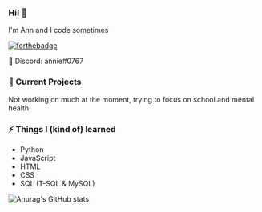 ### Hi! 👋
I'm Ann and I code sometimes

[![forthebadge](https://forthebadge.com/images/badges/powered-by-black-magic.svg)](https://forthebadge.com)

💬 Discord: annie#0767

### 🔭 Current Projects
Not working on much at the moment, trying to focus on school and mental health

### ⚡ Things I (kind of) learned
- Python
- JavaScript
- HTML
- CSS
- SQL (T-SQL & MySQL)

![Anurag's GitHub stats](https://github-readme-stats.vercel.app/api?username=notLeM&show_icons=true&theme=tokyonight)
